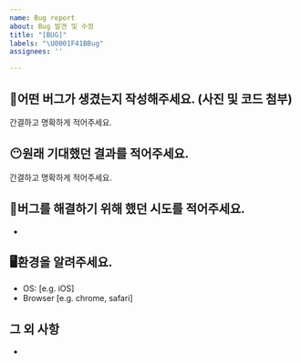 ```yaml
---
name: Bug report
about: Bug 발견 및 수정
title: "[BUG]"
labels: "\U0001F41BBug"
assignees: ''

---
```


## 🐞어떤 버그가 생겼는지 작성해주세요. (사진 및 코드 첨부)
간결하고 명확하게 적어주세요.

## 😶원래 기대했던 결과를 적어주세요. 
간결하고 명확하게 적어주세요.

## 👊버그를 해결하기 위해 했던 시도를 적어주세요. 
- 
## 🖥️환경을 알려주세요. 
 - OS: [e.g. iOS]
 - Browser [e.g. chrome, safari]

## 그 외 사항
-
